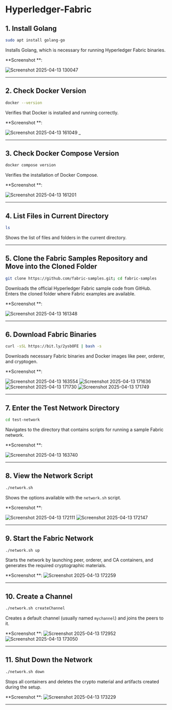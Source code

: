 # Hyperledger-Fabric

## 1. Install Golang  
```bash
sudo apt install golang-go
```
Installs Golang, which is necessary for running Hyperledger Fabric binaries.

**Screenshot **: 

![Screenshot 2025-04-13 130047](https://github.com/user-attachments/assets/34277b4b-807e-407e-a0a1-15625793b47d)


---

## 2. Check Docker Version  
```bash
docker --version
```
Verifies that Docker is installed and running correctly.

**Screenshot **: 

![Screenshot 2025-04-13 161049](https://github.com/user-attachments/assets/893cb8a2-050b-434c-9350-4c76be8bb23c)
_

---

## 3. Check Docker Compose Version  
```bash
docker compose version
```
Verifies the installation of Docker Compose.

**Screenshot **:

![Screenshot 2025-04-13 161201](https://github.com/user-attachments/assets/d6bc63c1-dd15-46f3-a902-04e4dc1d3f41)


---

## 4. List Files in Current Directory  
```bash
ls
```
Shows the list of files and folders in the current directory.

---

## 5. Clone the Fabric Samples Repository and Move into the Cloned Folder  
```bash
git clone https://github.com/fabric-samples.git; cd fabric-samples
```
Downloads the official Hyperledger Fabric sample code from GitHub.  
Enters the cloned folder where Fabric examples are available.

**Screenshot **: 

![Screenshot 2025-04-13 161348](https://github.com/user-attachments/assets/997a447c-38f7-44c0-b18b-5bb380382f24)


---

## 6. Download Fabric Binaries  
```bash
curl -sSL https://bit.ly/2ysbOFE | bash -s
```
Downloads necessary Fabric binaries and Docker images like peer, orderer, and cryptogen.

**Screenshot **:

![Screenshot 2025-04-13 163554](https://github.com/user-attachments/assets/603a1a43-1e3f-44fb-bc62-f5e0691a3e10)
![Screenshot 2025-04-13 171636](https://github.com/user-attachments/assets/a2642bf3-6a0f-4a9f-9df1-ad7fc2f5d3a5)
![Screenshot 2025-04-13 171730](https://github.com/user-attachments/assets/b9f5863c-e5e5-4ebf-8135-b972c148974c)
![Screenshot 2025-04-13 171749](https://github.com/user-attachments/assets/7cdb4657-5e46-47dc-97be-b61009d92d27)


---

## 7. Enter the Test Network Directory  
```bash
cd test-network
```
Navigates to the directory that contains scripts for running a sample Fabric network.

**Screenshot **:

![Screenshot 2025-04-13 163740](https://github.com/user-attachments/assets/948647e5-a691-4031-ba2f-efdccd197549)


---

## 8. View the Network Script  
```bash
./network.sh
```
Shows the options available with the `network.sh` script.

**Screenshot **: 

![Screenshot 2025-04-13 172111](https://github.com/user-attachments/assets/bf6836bf-87e9-4daa-a4cb-a4ea6eafa4c4)
![Screenshot 2025-04-13 172147](https://github.com/user-attachments/assets/f2e9338e-956e-4685-b909-a7f8d02d7225)


---

## 9. Start the Fabric Network  
```bash
./network.sh up
```
Starts the network by launching peer, orderer, and CA containers, and generates the required cryptographic materials.

**Screenshot **: 
![Screenshot 2025-04-13 172259](https://github.com/user-attachments/assets/94373585-61e5-4cf1-912e-324a7814864c)

---

## 10. Create a Channel  
```bash
./network.sh createChannel
```
Creates a default channel (usually named `mychannel`) and joins the peers to it.

**Screenshot **: 
![Screenshot 2025-04-13 172952](https://github.com/user-attachments/assets/debbfd28-95fa-407c-ac39-0439d20b8bed)
![Screenshot 2025-04-13 173050](https://github.com/user-attachments/assets/371e77a4-b7c4-45c2-b98d-d0fc88c83ac0)


---

## 11. Shut Down the Network  
```bash
./network.sh down
```
Stops all containers and deletes the crypto material and artifacts created during the setup.

**Screenshot **: 
![Screenshot 2025-04-13 173229](https://github.com/user-attachments/assets/2db9a0b7-3949-4f55-b777-0e457bbc97e0)

---

